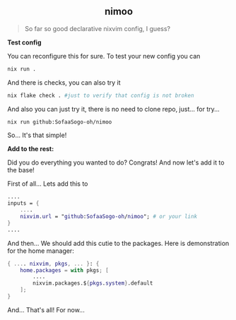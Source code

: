 <h2 align="center">nimoo</h2>

> So far so good declarative nixvim config, I guess?

**Test config**

You can reconfigure this for sure. To test your new config you can

```sh
nix run .
```

And there is checks, you can also try it

```sh
nix flake check . #just to verify that config is not broken
```

And also you can just try it, there is no need to clone repo, just... for try...

```sh
nix run github:SofaaSogo-oh/nimoo
```

So... It's that simple!

**Add to the rest:**

Did you do everything you wanted to do? Congrats! And now let's add it to the base!

First of all... Lets add this to

```nix
....
inputs = {
    ....
    nixvim.url = "github:SofaaSogo-oh/nimoo"; # or your link
}
....
```

And then... We should add this cutie to the packages. Here is demonstration for the home manager:

```nix
{ .... nixvim, pkgs, ... }: {
    home.packages = with pkgs; [
        ....
        nixvim.packages.${pkgs.system}.default
    ];
}
```

And... That's all! For now...
